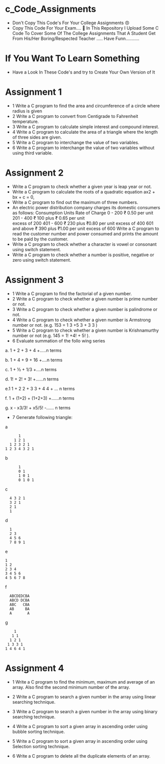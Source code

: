 # c_Code_Assignments
- Don't Copy This Code's For Your College Assignments 😠
- Copy This Code For Your Exam.... 🥱
In This Repository I Upload Some C Code To Cover Some Of The College Assignments That A Student Get From His/Her Boring/Respected Teacher ..... 
Have Funn...........

# If You Want To Learn Something
- Have a Look In These Code's and try to Create Your Own Version of It

# Assignment 1
- 1	Write a C program to find the area and circumference of a circle where radius is given
- 2	Write a C program to convert from Centigrade to Fahrenheit temperature.
- 3	Write a C program to calculate simple interest and compound interest.
- 4	Write a C program to calculate the area of a triangle where the length of three sides are given.
- 5	Write a C program to interchange the value of two variables.
- 6	Write a C program to interchange the value of two variables without using third variable.

# Assignment 2
- Write a C program to check whether a given year is leap year or not.
- Write a C program to calculate the roots of a quadratic equation ax2 + bx + c = 0,
- Write a C program to find out the maximum of three numbers.
- An electric power distribution company charges its domestic consumers as follows:
Consumption Units               Rate of Charge
     0 - 200                              ₹ 0.50 per unit
   201 - 400                            ₹ 100 plus ₹ 0.65 per unit    
                                                 excess of 200
   401 - 600                            ₹ 230 plus ₹0.80 per unit 
                                                 excess of 400
   601 and above                    ₹ 390 plus ₹1.00 per unit 
                                                  excess of 600
Write a C program to read the customer number and power consumed and prints the amount to be paid by the customer.
- Write a C program to check whether a character is vowel or consonant using switch statement.
- Write a C program to check whether a number is positive, negative or zero using switch statement.

# Assignment 3
- 1 Write a C program to find the factorial of a given number.
- 2 Write a C program to check whether a given number is prime number or not.
- 3 Write a C program to check whether a given number is palindrome or not.
- 4 Write a C program to check whether a given number is Armstrong number or not. (e.g. 153 = 1 3 +5 3 + 3 3 )
- 5 Write a C program to check whether a given number is Krishnamurthy number or not (e.g. 145 = 1! +4! + 5! ).
- 6 Evaluate summation of the follo wing series 

 a. 1 + 2 + 3 + 4 +…..n terms

 b. 1 + 4 + 9 + 16 +….n terms

 c. 1 + ½ + 1/3 +….n terms

 d. 1! + 2! + 3! +……n terms

 e.1  1 + 2 2 + 3 3 + 4 4 + ... n terms

 f. 1 + (1+2) + (1+2+3) +……n terms

 g. x - x3/3! + x5/5! -…… n terms

- 7 Generate following triangle:

a

          1
        1 2 1
      1 2 3 2 1
    1 2 3 4 3 2 1
b

          1
          0 1
          1 0 1
          0 1 0 1
c

      4 3 2 1
      3 2 1
      2 1
      1

d

      1
      2 3
      4 5 6
      7 8 9 1

e

    1
    1 2
    2 3 4
    3 4 5 6
    4 5 6 7 8

f

      ABCDEDCBA
      ABCD DCBA
      ABC   CBA
      AB     BA
      A       A
g

        1
       1 1
      1 2 1
     1 3 3 1
    1 4 6 4 1

# Assignment 4

- 1 Write a C program to find the minimum, maximum and average of an
array. Also find the second minimum number of the array.

- 2 Write a C program to search a given number in the array using
linear searching technique.

- 3 Write a C program to search a given number in the array using
binary searching technique.

- 4 Write a C program to sort a given array in ascending order using
bubble sorting technique.

- 5 Write a C program to sort a given array in ascending order using
Selection sorting technique.

- 6 Write a C program to delete all the duplicate elements of an array.